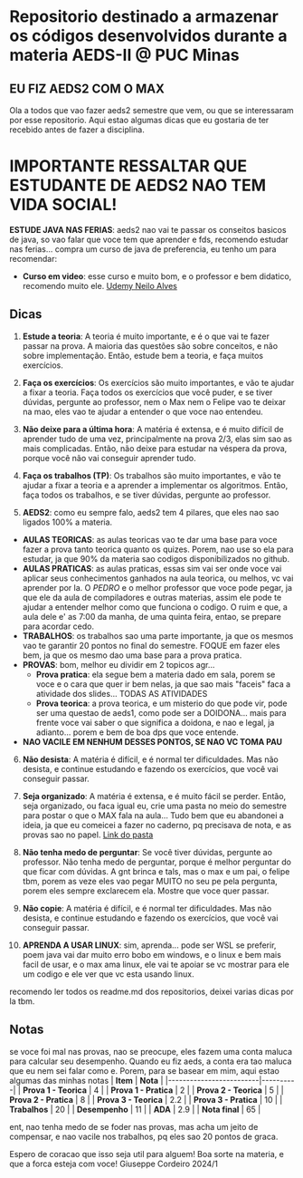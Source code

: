 # Repositorio destinado a armazenar os códigos desenvolvidos durante a materia AEDS-II @ PUC Minas

## EU FIZ AEDS2 COM O MAX

Ola  a todos que vao fazer aeds2 semestre que vem, ou que se interessaram por esse repositorio. Aqui estao algumas dicas que eu gostaria de ter recebido antes de fazer a disciplina.

# IMPORTANTE RESSALTAR QUE ESTUDANTE DE AEDS2 NAO TEM VIDA SOCIAL!

**ESTUDE JAVA NAS FERIAS**: aeds2 nao vai te passar os conseitos basicos de java, so vao falar que voce tem que aprender e fds, recomendo estudar nas ferias... compra um curso de java de preferencia, eu tenho um para recomendar:
  - **Curso em video**: esse curso e muito bom, e o professor e bem didatico, recomendo muito ele. 
  [Udemy Neilo Alves](https://www.udemy.com/course/java-curso-completo/?couponCode=LETSLEARNNOWPP)

## Dicas

1. **Estude a teoria**: A teoria é muito importante, e é o que vai te fazer passar na prova. A maioria das questões são sobre conceitos, e não sobre implementação. Então, estude bem a teoria, e faça muitos exercícios.

2. **Faça os exercícios**: Os exercícios são muito importantes, e vão te ajudar a fixar a teoria. Faça todos os exercícios que você puder, e se tiver dúvidas, pergunte ao professor, nem o Max nem o Felipe vao te deixar na mao, eles vao te ajudar a entender o que voce nao entendeu.

3. **Não deixe para a última hora**: A matéria é extensa, e é muito difícil de aprender tudo de uma vez, principalmente na prova 2/3, elas sim sao as mais complicadas. Então, não deixe para estudar na véspera da prova, porque você não vai conseguir aprender tudo.

4. **Faça os trabalhos (TP)**: Os trabalhos são muito importantes, e vão te ajudar a fixar a teoria e a aprender a implementar os algoritmos. Então, faça todos os trabalhos, e se tiver dúvidas, pergunte ao professor.

5. **AEDS2**: como eu sempre falo, aeds2 tem 4 pilares, que eles nao sao ligados 100% a materia. 
  - **AULAS TEORICAS**: as aulas teoricas vao te dar uma base para voce fazer a prova tanto teorica quanto os quizes. Porem, nao use so ela para estudar, ja que 90% da materia sao codigos disponibilizados no github.
  - **AULAS PRATICAS**: as aulas praticas, essas sim vai ser onde voce vai aplicar seus conhecimentos ganhados na aula teorica, ou melhos, vc vai aprender por la. O *PEDRO* e o melhor professor que voce pode pegar, ja que ele da aula de compiladores e outras materias, assim ele pode te ajudar a entender melhor como que funciona o codigo. O ruim e que, a aula dele e' as 7:00 da manha, de uma quinta feira, entao, se prepare para acordar cedo.
  - **TRABALHOS**: os trabalhos sao uma parte importante, ja que os mesmos vao te garantir 20 pontos no final do semestre. FOQUE em fazer eles bem, ja que os mesmo dao uma base para a prova pratica.
  - **PROVAS**: bom, melhor eu dividir em 2 topicos agr...
    - **Prova pratica**: ela segue bem a materia dado em sala, porem se voce e o cara que quer ir bem nelas, ja que sao mais "faceis" faca a atividade dos slides... TODAS AS ATIVIDADES
    - **Prova teorica**: a prova teorica, e um misterio do que pode vir, pode ser uma questao de aeds1, como pode ser a DOIDONA... mais para frente voce vai saber o que significa a doidona, e nao e legal, ja adianto... porem e bem de boa dps que voce entende.
  - **NAO VACILE EM NENHUM DESSES PONTOS, SE NAO VC TOMA PAU**

6. **Não desista**: A matéria é difícil, e é normal ter dificuldades. Mas não desista, e continue estudando e fazendo os exercícios, que você vai conseguir passar.

7. **Seja organizado**: A matéria é extensa, e é muito fácil se perder. Então, seja organizado, ou faca igual eu, crie uma pasta no meio do semestre para postar o que o MAX fala na aula... Tudo bem que eu abandonei a ideia, ja que eu comeicei a fazer no caderno, pq precisava de nota, e as provas sao no papel.
[Link do pasta](https://github.com/giusfds/AEDS-II/tree/main/Aulas)

8. **Não tenha medo de perguntar**: Se você tiver dúvidas, pergunte ao professor. Não tenha medo de perguntar, porque é melhor perguntar do que ficar com dúvidas. A gnt brinca e tals, mas o max e um pai, o felipe tbm, porem as veze eles vao pegar MUITO no seu pe pela pergunta, porem eles sempre exclarecem ela. Mostre que voce quer passar.

9. **Não copie**: A matéria é difícil, e é normal ter dificuldades. Mas não desista, e continue estudando e fazendo os exercícios, que você vai conseguir passar.

10. **APRENDA A USAR LINUX**: sim, aprenda... pode ser WSL se preferir, poem java vai dar muito erro bobo em windows, e o linux e bem mais facil de usar, e o max ama linux, ele vai te apoiar se vc mostrar para ele um codigo e ele ver que vc esta usando linux.

recomendo ler todos os readme.md dos repositorios, deixei varias dicas por la tbm.

## Notas

se voce foi mal nas provas, nao se preocupe, eles fazem uma conta maluca para calcular seu desempenho. Quando eu fiz aeds, a conta era tao maluca que eu nem sei falar como e. Porem, para se basear em mim, aqui estao algumas das minhas notas
| **Item**                | **Nota** |
|-------------------------|----------|
| **Prova 1 - Teorica**   | 4        |
| **Prova 1 - Pratica**   | 2        |
| **Prova 2 - Teorica**   | 5        |
| **Prova 2 - Pratica**   | 8        |
| **Prova 3 - Teorica**   | 2.2      |
| **Prova 3 - Pratica**   | 10       |
| **Trabalhos**           | 20       |
| **Desempenho**          | 11       |
| **ADA**                 | 2.9      |
| **Nota final**          | 65       |


ent, nao tenha medo de se foder nas provas, mas acha um jeito de compensar, e nao vacile nos trabalhos, pq eles sao 20 pontos de graca.

Espero de coracao que isso seja util para alguem! Boa sorte na materia, e que a forca esteja com voce!
Giuseppe Cordeiro 2024/1
